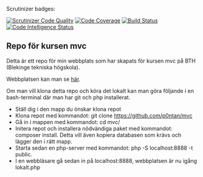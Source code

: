Scrutinizer badges:

[![Scrutinizer Code Quality](https://scrutinizer-ci.com/g/p0ntan/mvc/badges/quality-score.png?b=main)](https://scrutinizer-ci.com/g/p0ntan/mvc/?branch=main)
[![Code Coverage](https://scrutinizer-ci.com/g/p0ntan/mvc/badges/coverage.png?b=main)](https://scrutinizer-ci.com/g/p0ntan/mvc/?branch=main)
[![Build Status](https://scrutinizer-ci.com/g/p0ntan/mvc/badges/build.png?b=main)](https://scrutinizer-ci.com/g/p0ntan/mvc/build-status/main)
[![Code Intelligence Status](https://scrutinizer-ci.com/g/p0ntan/mvc/badges/code-intelligence.svg?b=main)](https://scrutinizer-ci.com/code-intelligence)

## Repo för kursen mvc

Detta är ett repo för min webbplats som har skapats för kursen mvc på BTH (Blekinge tekniska högskola).



Webbplatsen kan man se [här](https://www.student.bth.se/~poak22/dbwebb-kurser/mvc/me/report/public/).

Om man vill klona detta repo och köra det lokalt kan man göra följande i en bash-terminal där man har git och php installerat.

- Ställ dig i den mapp du önskar klona repot
- Klona repot med kommandot: git clone https://github.com/p0ntan/mvc
- Gå in i mappen med kommandot: cd mvc/
- Initera repot och installera nödvändiga paket med kommandot: composer install. Detta vill även kopiera databasen som krävs och lägger den i rätt mapp.
- Starta sedan en php-server med kommandot: php -S localhost:8888 -t public.
- I en webbläsare gå sedan in på localhost:8888, webbplatsen är nu igång lokalt.php
